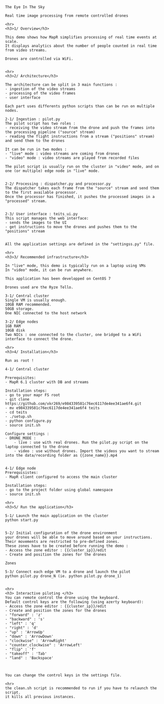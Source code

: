     The Eye In The Sky

    Real time image processing from remote controlled drones

    <hr>
    <h3>1/ Overview</h3>

    This demo shows how MapR simplifies processing of real time events at scale.
    It displays analytics about the number of people counted in real time from video streams.

    Drones are controlled via WiFi.


    <hr>
    <h3>2/ Architecture</h3>

    The architecture can be split in 3 main functions :
    - ingestion of the video streams
    - processing of the video frames
    - user interface

    Each part uses differents python scripts than can be run on multiple nodes.

    2-1/ Ingestion : pilot.py
    The pilot script has two roles :
    - receiving the video stream from the drone and push the frames into the processing pipeline ("source" stream)
    - reading the flight instructions from a stream ("positions" stream) and send them to the drones

    It can be run in two modes :
    - "live" mode : video streams are coming from drones
    - "video" mode : video streams are played from recorded files

    The pilot script is usually run on the cluster in "video" mode, and on one (or multiple) edge node in "live" mode.


    2-2/ Processing : dispatcher.py and processor.py
    The dispatcher takes each frame from the "source" stream and send them to the first available processor.
    Once the processor has finished, it pushes the processed images in a "processed" stream.


    2-3/ User interface : teits_ui.py
    This script manages the web interface:
    - sends the images to the UI
    - get instructions to move the drones and pushes them to the "positions" stream


    All the application settings are defined in the "settingss.py" file.

    <hr>
    <h3>3/ Recommended infrastructure</h3>

    In "live" mode, this demo is typically run on a laptop using VMs
    In "video" mode, it can be run anywhere.

    This application has been developped on CentOS 7

    Drones used are the Ryze Tello.

    3-1/ Central cluster
    Single VM is usually enough.
    10GB RAM recommended.
    50GB storage.
    One NIC connected to the host network

    3-2/ Edge nodes
    1GB RAM
    10GB disk
    Two NICs : one connected to the cluster, one bridged to a WiFi interface to connect the drone.

    <hr>
    <h3>4/ Installation</h3>

    Run as root !

    4-1/ Central cluster

    Prerequisites:
    - MapR 6.1 cluster with DB and streams

    Installation steps:
    - go to your mapr FS root
    - git clone https://github.com/xkr269/e984339581c76ec6117de4ee341ae6f4.git
    - mv e984339581c76ec6117de4ee341ae6f4 teits
    - cd teits
    - ./setup.sh
    - python configure.py
    - source init.sh

    Configure settings :
    - DRONE_MODE :
        - live : use with real drones. Run the pilot.py script on the laptop connected to the drone
        - video : use without drones. Import the videos you want to stream into the data/recording folder as {{zone_name}}.mp4


    4-1/ Edge node
    Prerequisistes:
    - MapR client configured to access the main cluster

    Installation steps:
    - go to the project folder using global namespace
    - source init.sh

    <hr>
    <h3>5/ Run the application</h3>

    5-1/ Launch the main application on the cluster
    python start.py


    5-2/ Initial configuration of the drone environment
    your drones will be able to move around based on your instructions.
    Their movements are restricted to pre-defined zones.
    These zones have to be created before running the demo :
    - Access the zone editor : {{cluster_ip}}/edit
    - Create and position the zones for the drones

    Zones

    5-3/ Connect each edge VM to a drone and launch the pilot
    python pilot.py drone_N (ie. python pilot.py drone_1)


    <hr>
    <h3> Interactive piloting </h3>
    You can remote control the drone using the keyboard.
    Default control keys are the following (using azerty keyboard):
    - Access the zone editor : {{cluster_ip}}/edit
    - Create and position the zones for the drones
    - "forward" : 'z'
    - "backward" : 's'
    - "left" : 'q'
    - "right" : 'd'
    - "up" : 'ArrowUp'
    - "down" : 'ArrowDown'
    - "clockwise" : 'ArrowRight'
    - "counter_clockwise" : 'ArrowLeft'
    - "flip" : 'f'
    - "takeoff" : 'Tab'
    - "land" : 'Backspace'



    You can change the control keys in the settings file.

    <hr>
    the clean.sh script is recommended to run if you have to relaunch the script.
    it kills all previous instances. 